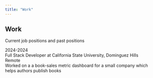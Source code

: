 ```yaml
---
title: "Work"
---
```


<section class = "routes-layout">
<div class = "others-layout max-w" data-padding="compact">
<h2>Work</h2>
<p class = "font-description">Current job positions and past positions</p>

<section class = "work-section">
<div class = "work-year">2024-2024</div>
<div class = "work-position">Full Stack Developer at California State University, Dominguez Hills</div>
<div class = "work-location">Remote</div>
<div class = "work-description">Worked on a a book-sales metric dashboard for a small company which helps authors publish books</div>
</section>
</div>

</section>
